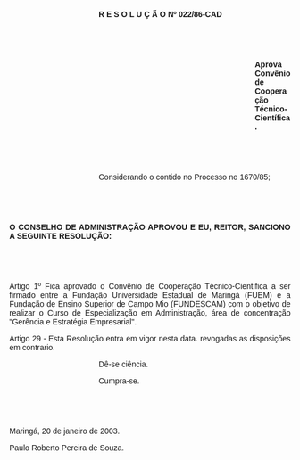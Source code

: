 <BODY>
<DIR>
<DIR>
<DIR>
<DIR>

<B><FONT FACE="Arial"><P ALIGN="JUSTIFY">R E S O L U &Ccedil; &Atilde; O  Nº 022/86-CAD</P>
<P ALIGN="JUSTIFY"></P>
<P ALIGN="JUSTIFY">&nbsp;</P>
<P ALIGN="JUSTIFY">&nbsp;</P><DIR>
<DIR>
<DIR>
<DIR>
<DIR>
<DIR>
<DIR>

<P ALIGN="JUSTIFY">Aprova Conv&ecirc;nio de Coopera&ccedil;&atilde;o T&eacute;cnico-Cient&iacute;fica.</P>
</B><P ALIGN="JUSTIFY"></P>
<P ALIGN="JUSTIFY">&nbsp;</P>
<P ALIGN="JUSTIFY">&nbsp;</P></DIR>
</DIR>
</DIR>
</DIR>
</DIR>
</DIR>
</DIR>

<P ALIGN="JUSTIFY">Considerando o contido no Processo no 1670/85;</P>
<P ALIGN="JUSTIFY"></P>
<P ALIGN="JUSTIFY">&nbsp;</P>
<P ALIGN="JUSTIFY">&nbsp;</P></DIR>
</DIR>
</DIR>
</DIR>

<B><P ALIGN="JUSTIFY">O CONSELHO DE ADMINISTRA&Ccedil;&Atilde;O APROVOU E EU, REITOR, SANCIONO A SEGUINTE RESOLU&Ccedil;&Atilde;O:</P>
</B><P ALIGN="JUSTIFY"></P>
<P ALIGN="JUSTIFY">&nbsp;</P>
<P ALIGN="JUSTIFY">&nbsp;</P>
<P ALIGN="JUSTIFY">Artigo 1º   Fica aprovado o Conv&ecirc;nio de Coopera&ccedil;&atilde;o T&eacute;cnico-Cient&iacute;fica a ser firmado entre a Funda&ccedil;&atilde;o Universidade Estadual de Maring&aacute; (FUEM) e a Funda&ccedil;&atilde;o de Ensino Superior de Campo Mio (FUNDESCAM) com o objetivo de realizar o Curso de Especializa&ccedil;&atilde;o em Administra&ccedil;&atilde;o, &aacute;rea de concentra&ccedil;&atilde;o "Ger&ecirc;ncia e Estrat&eacute;gia Empresarial".</P>
<P ALIGN="JUSTIFY">Artigo 29 - Esta Resolu&ccedil;&atilde;o entra em vigor nesta data. revogadas as disposi&ccedil;&otilde;es em contrario.</P><DIR>
<DIR>
<DIR>
<DIR>

<P ALIGN="JUSTIFY">D&ecirc;-se ci&ecirc;ncia. </P>
<P ALIGN="JUSTIFY">Cumpra-se.</P>
<P ALIGN="JUSTIFY"></P>
<P ALIGN="JUSTIFY">&nbsp;</P>
<P ALIGN="JUSTIFY">&nbsp;</P></DIR>
</DIR>
</DIR>
</DIR>

<P ALIGN="JUSTIFY">Maring&aacute;, 20 de janeiro de 2003.</P>
<P ALIGN="JUSTIFY"></P>
<P ALIGN="JUSTIFY">Paulo Roberto Pereira de Souza.</P></FONT></BODY>
